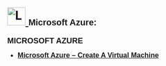 <h1>
  <a href="https://www.linkedin.com/in/rashadhagen/">
    <img src="https://i.imgur.com/bYUDnOO.png" alt="LinkedIn" width="42px" />
  </a> 
  <span style="font-family: Arial, sans-serif; font-size: 20px; font-weight: bold;">Microsoft Azure:</span> 
  <br/>
</h1>


<strong style="font-family: Arial, sans-serif; font-size: 18px; text-decoration: none; display: block; margin-bottom: 8px;">
  MICROSOFT AZURE
</strong>


<ul>
<li>
  <a href="https://github.com/RashadHagen/Microsoft-Azure-Create-A-Virtual-Machine">
    <strong style="font-family: Arial, sans-serif; font-size: 16px;">Microsoft Azure – Create A Virtual Machine</strong>
  </a>
  <br/>
</li>
</ul>
